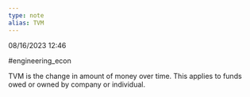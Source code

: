 ```yaml
---
type: note
alias: TVM
---
```

08/16/2023 12:46

  #engineering_econ 

TVM is the change in amount of money over time. This applies to funds owed or owned by company or individual.